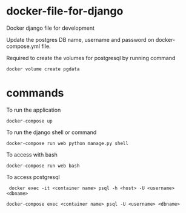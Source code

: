 # docker-file-for-django

Docker django file for development

Update the postgres DB name, username and password on docker-compose.yml file.

Required to create the volumes for postgresql by running command

```docker volume create pgdata```

# commands
To run the application 

```docker-compose up```

To run the django shell or command 

```docker-compose run web python manage.py shell```

To access with bash

```docker-compose run web bash```

To access postgresql

``` docker exec -it <container name> psql -h <host> -U <username> <dbname>```

```docker-compose exec <container name> psql -U <username> <dbname>```
